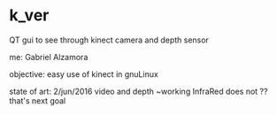 # k_ver

QT gui to see through kinect camera and depth sensor

me:
	Gabriel Alzamora
	
objective:
	easy use of kinect in gnuLinux


state of art:
  2/jun/2016  video and depth ~working
              InfraRed does not ?? that's next goal
